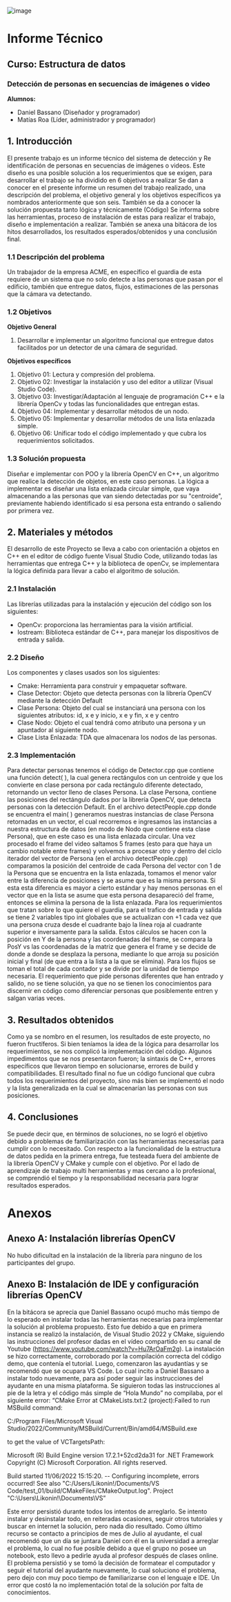 ![image](https://user-images.githubusercontent.com/89607474/175754481-5f6cb929-0db7-4a5e-b0c6-326b57eed208.png)

# Informe Técnico 
## Curso: Estructura de datos
### Detección de personas en secuencias de imágenes o video

**Alumnos:**

* Daniel Bassano (Diseñador y programador)
* Matías Roa (Líder, administrador y programador)

## 1. Introducción

El presente trabajo es un informe técnico del sistema de detección y Re identificación de personas en secuencias de imágenes o videos. Este diseño es una posible solución a los requerimientos que se exigen, para desarrollar el trabajo se ha dividido en 6 objetivos a realizar
Se dan a conocer en el presente informe un resumen del trabajo realizado, una descripción del problema, el objetivo general y los objetivos específicos ya nombrados anteriormente que son seis. También se da a conocer la solución propuesta tanto lógica y técnicamente (Código)
Se informa sobre las herramientas, proceso de instalación de estas para realizar el trabajo, diseño e implementación a realizar.
También se anexa una bitácora de los hitos desarrollados, los resultados esperados/obtenidos y una conclusión final.

### 1.1 Descripción del problema

Un trabajador de la empresa ACME, en específico el guardia de esta requiere de un sistema que no solo detecte a
las personas que pasan por el edificio, también que entregue datos, flujos, estimaciones de las personas que la cámara va detectando.

### 1.2 Objetivos

**Objetivo General**

1.  Desarrollar e implementar un algoritmo funcional que entregue datos facilitados por un detector de una cámara de seguridad.

**Objetivos específicos**

1.	Objetivo 01: Lectura y compresión del problema.
2.	Objetivo 02: Investigar la instalación y uso del editor a utilizar (Visual Studio Code). 
3.	Objetivo 03: Investigar/Adaptación al lenguaje de programación C++ e  la librería OpenCv y todas las funcionalidades que entregan estas.  
4.	Objetivo 04: Implementar y desarrollar métodos de un nodo.
5.	Objetivo 05: Implementar y desarrollar métodos de una lista enlazada simple. 
6.	Objetivo 06: Unificar todo el código implementado y que cubra los requerimientos solicitados.

### 1.3 Solución propuesta

Diseñar e implementar con POO y la librería OpenCV en C++, un algoritmo que realice la detección de objetos, en este caso personas.
La lógica a implementar es diseñar una lista enlazada circular simple, que vaya almacenando a las personas que van siendo
detectadas por su "centroide", previamente habiendo identificado si esa persona esta entrando o saliendo por primera vez.

## 2. Materiales y métodos

El desarrollo de este Proyecto se lleva a cabo con orientación a objetos en C++ en el editor de código
fuente Visual Studio Code, utilizando todas las herramientas que entrega C++ y la biblioteca de openCv, se implementara 
la lógica definida para llevar a cabo el algoritmo de solución.

### 2.1 Instalación

Las librerías utilizadas para la instalación y ejecución del código son los siguientes:
-	OpenCv: proporciona las herramientas para la visión artificial.
-	Iostream: Biblioteca estándar de C++, para manejar los dispositivos de entrada y salida.

### 2.2 Diseño 

Los componentes y clases usados son los siguientes:
-	Cmake: Herramienta para construir y empaquetar software.
-	Clase Detector: Objeto que detecta personas con la librería OpenCV mediante la detección Default
-	Clase Persona: Objeto del cual se instanciará una persona con los siguientes atributos: id, x e y inicio, x e y fin, x e y centro
-	Clase Nodo: Objeto el cual tendrá como atributo una persona y un apuntador al siguiente nodo.
-	Clase Lista Enlazada: TDA que almacenara los nodos de las personas.

### 2.3 Implementación

Para detectar personas tenemos el código de Detector.cpp que contiene una función detect( ), la cual genera rectángulos con un centroide y que los convierte en clase persona por cada rectángulo diferente detectado, retornando un vector lleno de clases Persona.
La clase Persona, contiene las posiciones del rectángulo dados por la librería OpenCV, que detecta personas con la detección Default.
En el archivo detectPeople.cpp donde se encuentra el main( ) generamos nuestras instancias de clase Persona retornadas en un vector, el cual recorremos e ingresamos las instancias a nuestra estructura de datos (en modo de Nodo que contiene esta clase Persona), que en este caso es una lista enlazada circular.
Una vez procesado el frame del video saltamos 5 frames (esto para que haya un cambio notable entre frames) y volvemos a procesar otro y dentro del ciclo iterador del vector de Persona (en el archivo detectPeople.cpp) comparamos la posición del centroide de cada Persona del vector con 1 de la Persona que se encuentra en la lista enlazada, tomamos el menor valor entre la diferencia de posiciones y se asume que es la misma persona. Si esta esta diferencia es mayor a cierto estándar y hay menos personas en el vector que en la lista se asume que esta persona desapareció del frame, entonces se elimina la persona de la lista enlazada.
Para los requerimientos que tratan sobre lo que quiere el guardia, para el trafico de entrada y salida se tiene 2 variables tipo int globales que se actualizan con +1 cada vez que una persona cruza desde el cuadrante bajo la línea roja al cuadrante superior e inversamente para la salida. Estos cálculos se hacen con la posición en Y de la persona y las coordenadas del frame, se compara la PosY vs las coordenadas de la matriz que genera el frame y se decide de donde a donde se desplaza la persona, mediante lo que arroja su posición inicial y final (de que entra a la lista a la que se elimina). Para los flujos se toman el total de cada contador y se divide por la unidad de tiempo necesaria.
El requerimiento que pide personas diferentes que han entrado y salido, no se tiene solución, ya que no se tienen los conocimientos para discernir en código como diferenciar personas que posiblemente entren y salgan varias veces.

## 3. Resultados obtenidos

Como ya se nombro en el resumen, los resultados de este proyecto, no fueron fructíferos. Si bien teníamos
la idea de la lógica para desarrollar los requerimientos, se nos complicó la implementación del código. Algunos 
impedimentos que se nos presentaron fueron; la sintaxis de C++, errores específicos que llevaron tiempo en 
solucionarse, errores de build y compatibilidades. El resultado final no fue un código funcional que cubra todos los requerimientos del proyecto, sino más bien se implementó el nodo y la lista generalizada en la cual se almacenarían las personas con sus posiciones.

## 4. Conclusiones

Se puede decir que, en términos de soluciones, no se logró el objetivo debido a problemas de familiarización con las herramientas necesarias para cumplir con lo necesitado.
Con respecto a la funcionalidad de la estructura de datos pedida en la primera entrega, fue testeada fuera del ambiente de la librería OpenCV y CMake y cumple con el objetivo.
Por el lado de aprendizaje de trabajo multi herramientas y mas cercano a lo profesional, se comprendió el tiempo y la responsabilidad necesaria para lograr resultados esperados. 

# Anexos

## Anexo A: Instalación librerías OpenCV

No hubo dificultad en la instalación de la librería para ninguno de los participantes del grupo.

## Anexo B: Instalación de IDE y configuración librerías OpenCV

En la bitácora se aprecia que Daniel Bassano ocupó mucho más tiempo de lo esperado en instalar todas las herramientas necesarias para implementar la solución al problema propuesto.
Esto fue debido a que en primera instancia se realizó la instalación, de Visual Studio 2022 y CMake, siguiendo las instrucciones del profesor dadas en el vídeo compartido en su canal de Youtube (https://www.youtube.com/watch?v=Hu7ArOaFm2g). La instalación se hizo correctamente, corroborado por la compilación correcta del código demo, que contenía el tutorial.
Luego, comenzaron las ayudantías y se recomendó que se ocupara VS Code. Lo cual incito a Daniel Bassano a instalar todo nuevamente, para así poder seguir las instrucciones del ayudante en una misma plataforma. Se siguieron todas las instrucciones al pie de la letra y el código más simple de “Hola Mundo” no compilaba, por el siguiente error:
“CMake Error at CMakeLists.txt:2 (project):Failed to run MSBuild command:

C:/Program Files/Microsoft Visual Studio/2022/Community/MSBuild/Current/Bin/amd64/MSBuild.exe

to get the value of VCTargetsPath:

Microsoft (R) Build Engine version 17.2.1+52cd2da31 for .NET Framework
Copyright (C) Microsoft Corporation. All rights reserved.

Build started 11/06/2022 15:15:20.
-- Configuring incomplete, errors occurred!
See also "C:/Users/Likonin!/Documents/VS Code/test_01/build/CMakeFiles/CMakeOutput.log".
Project "C:\Users\Likonin!\Documents\VS”

Este error persistió durante todos los intentos de arreglarlo. Se intento instalar y desinstalar todo, en reiteradas ocasiones, seguir otros tutoriales y buscar en internet la solución, pero nada dio resultado. Como último recurso se contacto a principios de mes de Julio al ayudante, el cual recomendó que un día se juntara Daniel con él en la universidad a arreglar el problema, lo cual no fue posible debido a que el grupo no posee un notebook, esto llevo a pedirle ayuda al profesor después de clases online. El problema persistió y se tomó la decisión de formatear el computador y seguir el tutorial del ayudante nuevamente, lo cual soluciono el problema, pero dejo con muy poco tiempo de familiarizarse con el lenguaje e IDE.
Un error que costó la no implementación total de la solución por falta de conocimientos.
